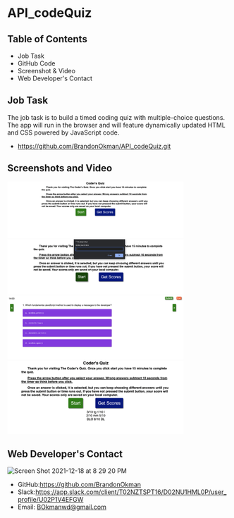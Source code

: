 # API_codeQuiz

## Table of Contents
* Job Task
* GitHub Code
* Screenshot & Video
* Web Developer's Contact
## Job Task
The job task is to build a timed coding quiz with multiple-choice questions. The app will run in the browser and will feature dynamically updated HTML and CSS powered by JavaScript code.
* https://github.com/BrandonOkman/API_codeQuiz.git
## Screenshots and Video
<img width="400" alt="Screen Shot 2021-12-18 at 6 06 04 PM" src="images/pic1.png">
<img width="400" alt="Screen Shot 2021-12-18 at 6 11 35 PM" src="images/pic2.png">
<img width="400" alt="Screen Shot 2021-12-18 at 6 11 35 PM" src="images/pic3.png">
<img width="400" alt="Screen Shot 2021-12-18 at 6 11 35 PM" src="images/pic4.png">

## Web Developer's Contact
<img width="150" alt="Screen Shot 2021-12-18 at 8 29 20 PM" src="https://user-images.githubusercontent.com/87589924/146662823-29aeef3c-9f95-4c14-9b4f-1c58aeeebb40.png">

* GitHub:https://github.com/BrandonOkman
* Slack:https://app.slack.com/client/T02NZTSPT16/D02NU1HML0P/user_profile/U02P1V4EFGW
* Email: BOkmanwd@gmail.com